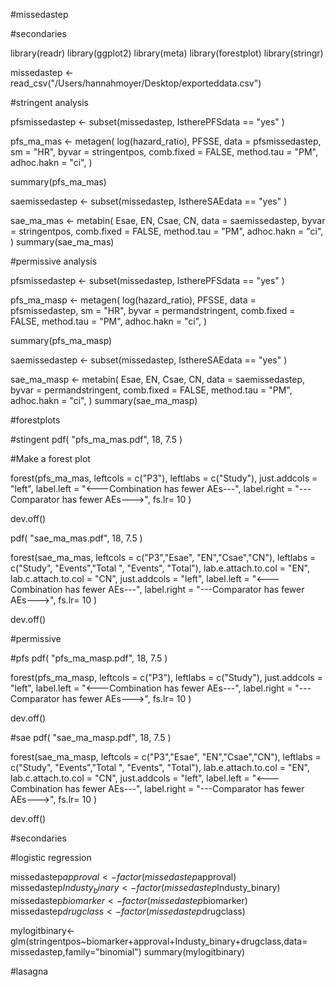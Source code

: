 #missedastep

#secondaries


library(readr)
library(ggplot2)
library(meta)
library(forestplot)
library(stringr)

missedastep <- read_csv("/Users/hannahmoyer/Desktop/exporteddata.csv")

#stringent analysis 

pfsmissedastep <- subset(missedastep, IstherePFSdata == "yes" )

pfs_ma_mas <- metagen(
  log(hazard_ratio),
  PFSSE,
  data = pfsmissedastep,
  sm = "HR",
  byvar = stringentpos,
  comb.fixed = FALSE,
  method.tau = "PM", 
  adhoc.hakn = "ci",
)

summary(pfs_ma_mas)

saemissedastep <- subset(missedastep, IsthereSAEdata == "yes" )


sae_ma_mas <- metabin(
  Esae,
  EN,
  Csae,
  CN,
  data = saemissedastep, 
  byvar = stringentpos,
  comb.fixed = FALSE,
  method.tau = "PM", 
  adhoc.hakn = "ci",
)
summary(sae_ma_mas)

#permissive analysis 

pfsmissedastep <- subset(missedastep, IstherePFSdata == "yes" )

pfs_ma_masp <- metagen(
  log(hazard_ratio),
  PFSSE,
  data = pfsmissedastep,
  sm = "HR",
  byvar = permandstringent,
  comb.fixed = FALSE,
  method.tau = "PM", 
  adhoc.hakn = "ci",
)

summary(pfs_ma_masp)

saemissedastep <- subset(missedastep, IsthereSAEdata == "yes" )


sae_ma_masp <- metabin(
  Esae,
  EN,
  Csae,
  CN,
  data = saemissedastep, 
  byvar = permandstringent,
  comb.fixed = FALSE,
  method.tau = "PM", 
  adhoc.hakn = "ci",
)
summary(sae_ma_masp)

#forestplots 

#stingent 
pdf(
  "pfs_ma_mas.pdf",
  18,
  7.5
)

#Make a forest plot

forest(pfs_ma_mas,
       leftcols = c("P3"),
       leftlabs = c("Study"),
       just.addcols = "left",
       label.left = "<---Combination has fewer AEs---", 
       label.right = "---Comparator has fewer AEs--->", 
       fs.lr= 10
)

dev.off()

pdf(
  "sae_ma_mas.pdf",
  18,
  7.5
)

forest(sae_ma_mas,
       leftcols = c("P3","Esae", "EN","Csae","CN"),
       leftlabs = c("Study", "Events","Total ", "Events", "Total"),
       lab.e.attach.to.col = "EN",
       lab.c.attach.to.col = "CN",
       just.addcols = "left",
       label.left = "<---Combination has fewer AEs---", 
       label.right = "---Comparator has fewer AEs--->", 
       fs.lr= 10
)

dev.off()




#permissive

#pfs
pdf(
  "pfs_ma_masp.pdf",
  18,
  7.5
)


forest(pfs_ma_masp,
       leftcols = c("P3"),
       leftlabs = c("Study"),
       just.addcols = "left",
       label.left = "<---Combination has fewer AEs---", 
       label.right = "---Comparator has fewer AEs--->", 
       fs.lr= 10
)

dev.off()

#sae
pdf(
  "sae_ma_masp.pdf",
  18,
  7.5
)


forest(sae_ma_masp,
       leftcols = c("P3","Esae", "EN","Csae","CN"),
       leftlabs = c("Study", "Events","Total ", "Events", "Total"),
       lab.e.attach.to.col = "EN",
       lab.c.attach.to.col = "CN",
       just.addcols = "left",
       label.left = "<---Combination has fewer AEs---", 
       label.right = "---Comparator has fewer AEs--->", 
       fs.lr= 10
)

dev.off()

#secondaries 

#logistic regression 

missedastep$approval<-factor(missedastep$approval)
missedastep$Industy_binary<-factor(missedastep$Industy_binary)
missedastep$biomarker<-factor(missedastep$biomarker)
missedastep$drugclass<-factor(missedastep$drugclass)

mylogitbinary<-glm(stringentpos~biomarker+approval+Industy_binary+drugclass,data= missedastep,family="binomial")
summary(mylogitbinary)

#lasagna



